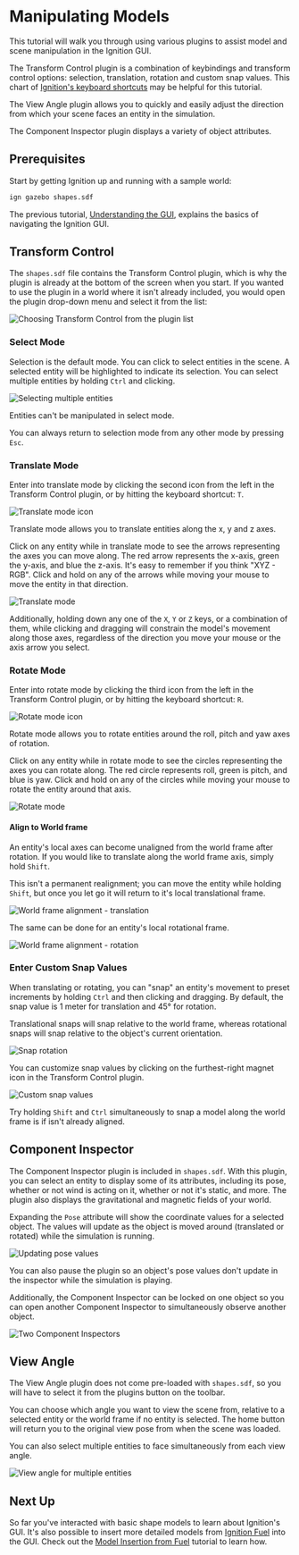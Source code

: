 # Manipulating Models

This tutorial will walk you through using various plugins to assist model and scene manipulation in the Ignition GUI.

The Transform Control plugin is a combination of keybindings and transform control options: selection, translation, rotation and custom snap values.
This chart of [Ignition's keyboard shortcuts](/docs/blueprint/hotkeys) may be helpful for this tutorial.

The View Angle plugin allows you to quickly and easily adjust the direction from which your scene faces an entity in the simulation.

The Component Inspector plugin displays a variety of object attributes.

## Prerequisites

Start by getting Ignition up and running with a sample world:

```bash
ign gazebo shapes.sdf
```

The previous tutorial, [Understanding the GUI](GUI_tutorial), explains the basics of navigating the Ignition GUI.

## Transform Control

The `shapes.sdf` file contains the Transform Control plugin, which is why the plugin is already at the bottom of the screen when you start.
If you wanted to use the plugin in a world where it isn't already included, you would open the plugin drop-down menu and select it from the list:

![Choosing Transform Control from the plugin list](img/plugins.png)

### Select Mode

Selection is the default mode.
You can click to select entities in the scene.
A selected entity will be highlighted to indicate its selection.
You can select multiple entities by holding `Ctrl` and clicking.

![Selecting multiple entities](img/select_mult.png)

Entities can't be manipulated in select mode.

You can always return to selection mode from any other mode by pressing `Esc`.

### Translate Mode

Enter into translate mode by clicking the second icon from the left in the Transform Control plugin, or by hitting the keyboard shortcut: `T`.

![Translate mode icon](img/translate_icon.png)

Translate mode allows you to translate entities along the x, y and z axes.

Click on any entity while in translate mode to see the arrows representing the axes you can move along.
The red arrow represents the x-axis, green the y-axis, and blue the z-axis.
It's easy to remember if you think "XYZ - RGB".
Click and hold on any of the arrows while moving your mouse to move the entity in that direction.

![Translate mode](img/translate.gif)

Additionally, holding down any one of the `X`, `Y` or `Z` keys, or a combination of them, while clicking and dragging will constrain the model's movement along those axes, regardless of the direction you move your mouse or the axis arrow you select.

### Rotate Mode

Enter into rotate mode by clicking the third icon from the left in the Transform Control plugin, or by hitting the keyboard shortcut: `R`.

![Rotate mode icon](img/rotate_icon.png)

Rotate mode allows you to rotate entities around the roll, pitch and yaw axes of rotation.

Click on any entity while in rotate mode to see the circles representing the axes you can rotate along.
The red circle represents roll, green is pitch, and blue is yaw.
Click and hold on any of the circles while moving your mouse to rotate the entity around that axis.

![Rotate mode](img/rotate.gif)

#### Align to World frame

An entity's local axes can become unaligned from the world frame after rotation.
If you would like to translate along the world frame axis, simply hold `Shift`.

This isn't a permanent realignment; you can move the entity while holding `Shift`, but once you let go it will return to it's local translational frame.

![World frame alignment - translation](img/translate_worldframe.png)

The same can be done for an entity's local rotational frame.

![World frame alignment - rotation](img/rotate_worldframe.png)

### Enter Custom Snap Values

When translating or rotating, you can "snap" an entity's movement to preset increments by holding `Ctrl` and then clicking and dragging.
By default, the snap value is 1 meter for translation and 45° for rotation.

Translational snaps will snap relative to the world frame, whereas rotational snaps will snap relative to the object's current orientation.

![Snap rotation](img/snap.gif)

You can customize snap values by clicking on the furthest-right magnet icon in the Transform Control plugin.

![Custom snap values](img/custom_snap.png)

Try holding `Shift` and `Ctrl` simultaneously to snap a model along the world frame is if isn't already aligned.

## Component Inspector

The Component Inspector plugin is included in `shapes.sdf`.
With this plugin, you can select an entity to display some of its attributes, including its pose, whether or not wind is acting on it, whether or not it's static, and more.
The plugin also displays the gravitational and magnetic fields of your world.

Expanding the `Pose` attribute will show the coordinate values for a selected object.
The values will update as the object is moved around (translated or rotated) while the simulation is running.

![Updating pose values](img/pose_value.gif)

You can also pause the plugin so an object's pose values don't update in the inspector while the simulation is playing.

Additionally, the Component Inspector can be locked on one object so you can open another Component Inspector to simultaneously observe another object.

![Two Component Inspectors](img/pose2.gif)

## View Angle

The View Angle plugin does not come pre-loaded with `shapes.sdf`, so you will have to select it from the plugins button on the toolbar.

You can choose which angle you want to view the scene from, relative to a selected entity or the world frame if no entity is selected.
The home button will return you to the original view pose from when the scene was loaded.

You can also select multiple entities to face simultaneously from each view angle.

![View angle for multiple entities](img/view.gif)

## Next Up

So far you've interacted with basic shape models to learn about Ignition's GUI.
It's also possible to insert more detailed models from [Ignition Fuel](https://app.ignitionrobotics.org) into the GUI.
Check out the [Model Insertion from Fuel](/docs/blueprint/Model_insertion_fuel) tutorial to learn how.
